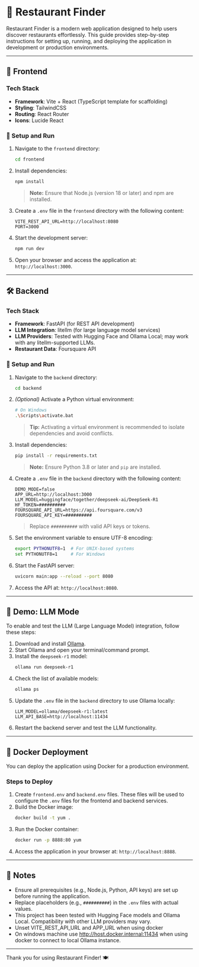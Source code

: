 # 🍴 Restaurant Finder

Restaurant Finder is a modern web application designed to help users discover restaurants effortlessly. This guide provides step-by-step instructions for setting up, running, and deploying the application in development or production environments.

---

## 🎨 Frontend

### Tech Stack
- **Framework**: Vite + React (TypeScript template for scaffolding)
- **Styling**: TailwindCSS
- **Routing**: React Router
- **Icons**: Lucide React

### 🚀 Setup and Run
1. Navigate to the `frontend` directory:
   ```bash
   cd frontend
   ```
2. Install dependencies:
   ```bash
   npm install
   ```
   > **Note:** Ensure that Node.js (version 18 or later) and npm are installed.

3. Create a `.env` file in the `frontend` directory with the following content:
   ```plaintext
   VITE_REST_API_URL=http://localhost:8080
   PORT=3000
   ```
4. Start the development server:
   ```bash
   npm run dev
   ```
5. Open your browser and access the application at: `http://localhost:3000`.

---

## 🛠 Backend

### Tech Stack
- **Framework**: FastAPI (for REST API development)
- **LLM Integration**: litellm (for large language model services)
- **LLM Providers**: Tested with Hugging Face and Ollama Local; may work with any litellm-supported LLMs.
- **Restaurant Data**: Foursquare API

### 🚀 Setup and Run
1. Navigate to the `backend` directory:
   ```bash
   cd backend
   ```
2. *(Optional)* Activate a Python virtual environment:
   ```bash
   # On Windows
   .\Scripts\activate.bat
   ```
   > **Tip:** Activating a virtual environment is recommended to isolate dependencies and avoid conflicts.

3. Install dependencies:
   ```bash
   pip install -r requirements.txt
   ```
   > **Note:** Ensure Python 3.8 or later and `pip` are installed.

4. Create a `.env` file in the `backend` directory with the following content:
   ```plaintext
   DEMO_MODE=false
   APP_URL=http://localhost:3000
   LLM_MODEL=huggingface/together/deepseek-ai/DeepSeek-R1
   HF_TOKEN=##########
   FOURSQUARE_API_URL=https://api.foursquare.com/v3
   FOURSQUARE_API_KEY=##########
   ```
   > Replace `##########` with valid API keys or tokens.

5. Set the environment variable to ensure UTF-8 encoding:
   ```bash
   export PYTHONUTF8=1  # For UNIX-based systems
   set PYTHONUTF8=1     # For Windows
   ```

6. Start the FastAPI server:
   ```bash
   uvicorn main:app --reload --port 8080
   ```
7. Access the API at: `http://localhost:8080`.

---

## 🤖 Demo: LLM Mode

To enable and test the LLM (Large Language Model) integration, follow these steps:

1. Download and install [Ollama](https://ollama.com/).
2. Start Ollama and open your terminal/command prompt.
3. Install the `deepseek-r1` model:
   ```bash
   ollama run deepseek-r1
   ```
4. Check the list of available models:
   ```bash
   ollama ps
   ```
5. Update the `.env` file in the `backend` directory to use Ollama locally:
   ```plaintext
   LLM_MODEL=ollama/deepseek-r1:latest
   LLM_API_BASE=http://localhost:11434
   ```
6. Restart the backend server and test the LLM functionality.

---

## 🐳 Docker Deployment

You can deploy the application using Docker for a production environment.

### Steps to Deploy
1. Create `frontend.env` and `backend.env` files. These files will be used to configure the `.env` files for the frontend and backend services.
2. Build the Docker image:
   ```bash
   docker build -t yum .
   ```
3. Run the Docker container:
   ```bash
   docker run -p 8888:80 yum
   ```
4. Access the application in your browser at: `http://localhost:8888`.

---

## 📄 Notes
- Ensure all prerequisites (e.g., Node.js, Python, API keys) are set up before running the application.
- Replace placeholders (e.g., `##########`) in the `.env` files with actual values.
- This project has been tested with Hugging Face models and Ollama Local. Compatibility with other LLM providers may vary.
- Unset VITE_REST_API_URL and APP_URL when using docker
- On windows machine use http://host.docker.internal:11434 when using docker to connect to local Ollama instance.
---

Thank you for using Restaurant Finder! 🍽️